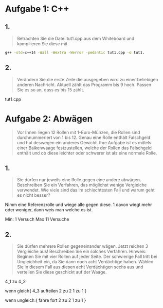# Aufgabe 1: C++

## 1. 
> Betrachten Sie die Datei tut1.cpp aus dem Whiteboard und kompilieren Sie diese mit 

```bash
g++ -std=c++14 -Wall -Wextra -Werror -pedantic tut1.cpp -o tut1.
```
## 2.
> Verändern Sie die erste Zeile die ausgegeben wird zu einer beliebigen anderen Nachricht. Aktuell zählt das Programm bis 9 hoch. Passen Sie es so an, dass es bis 15 zählt.

tut1.cpp

# Aufgabe 2: Abwägen
> Vor Ihnen liegen 12 Rollen mit 1-Euro-Münzen, die Rollen sind durchnummeriert von 1 bis 12. Genau eine Rolle enthält Falschgeld und hat deswegen ein anderes Gewicht. Ihre Aufgabe ist es mittels einer Balkenwaage festzustellen, welche der Rollen das Falschgeld enthält und ob diese leichter oder schwerer ist als eine normale Rolle.

## 1. 
> Sie dürfen nur jeweils eine Rolle gegen eine andere abwägen. Beschreiben Sie ein Verfahren, das möglichst wenige Vergleiche verwendet. Wie viele sind das im schlechtesten Fall und warum geht es nicht besser?

Nimm eine Referenzrolle und wiege alle gegen diese. 1 davon wiegt mehr oder weniger, dann weis man welche es ist. 

Min: 1 Versuch
Max 11 Versuche

## 2. 
> Sie dürfen mehrere Rollen gegeneinander wägen. Jetzt reichen 3 Vergleiche aus! Beschreiben Sie ein solches Verfahren.
Hinweis: Beginen Sie mit vier Rollen auf jeder Seite. Der schwierige Fall tritt bei Ungleichheit ein, da Sie dann noch acht Verdächtige haben. Wählen Sie in diesem Fall aus diesen acht Verdächtigen sechs aus und verteilen Sie diese geschickt auf der Waage.

4_1 zu 4_2

wenn gleich{
    4_3 aufteilen
    2 zu 2
    1 zu 1
}

wenn ungleich:{
    fahre fort
    2 zu 2
    1 zu 1
}
